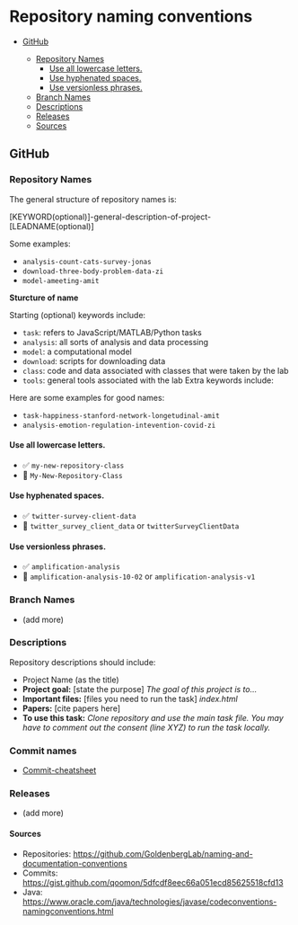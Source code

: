 # Repository naming conventions

<!-- toc -->

  * [GitHub](#github)

    + [Repository Names](#repository-names)
      - [Use all lowercase letters.](#use-all-lowercase-letters)
      - [Use hyphenated spaces.](#use-hyphenated-spaces)
      - [Use versionless phrases.](#use-versionless-phrases)
    + [Branch Names](#branch-names)
    + [Descriptions](#descriptions)
    + [Releases](#releases)
    + [Sources](#sources)

<!-- tocstop -->


## GitHub

### Repository Names

The general structure of repository names is:

[KEYWORD(optional)]-general-description-of-project-[LEADNAME(optional)]

Some examples:

- `analysis-count-cats-survey-jonas`
- `download-three-body-problem-data-zi`
- `model-ameeting-amit`

**Sturcture of name**

Starting (optional) keywords include:

- `task`: refers to JavaScript/MATLAB/Python tasks
- `analysis`: all sorts of analysis and data processing
- `model`: a computational model 
- `download`: scripts for downloading data
- `class`: code and data associated with classes that were taken by the lab
- `tools`: general tools associated with the lab
Extra keywords include:


Here are some examples for good names: 
- `task-happiness-stanford-network-longetudinal-amit`
- `analysis-emotion-regulation-intevention-covid-zi`

#### Use all lowercase letters.

- :white_check_mark: `my-new-repository-class`
- :no_entry_sign: `My-New-Repository-Class`

#### Use hyphenated spaces.

- :white_check_mark: `twitter-survey-client-data`
- :no_entry_sign: `twitter_survey_client_data` or `twitterSurveyClientData`

#### Use versionless phrases.

- :white_check_mark: `amplification-analysis`
- :no_entry_sign: `amplification-analysis-10-02` or `amplification-analysis-v1`

### Branch Names
- (add more)

### Descriptions
Repository descriptions should include:
- Project Name (as the title)
- **Project goal:** [state the purpose] *The goal of this project is to...*
- **Important files:** [files you need to run the task] *index.html*
- **Papers:** [cite papers here]
- **To use this task:** *Clone repository and use the main task file. You may have to comment out the consent (line XYZ) to run the task locally.* 

### Commit names
- [Commit-cheatsheet](commit-cheatsheet.md)

### Releases
- (add more)

#### Sources

- Repositories: https://github.com/GoldenbergLab/naming-and-documentation-conventions
- Commits: https://gist.github.com/qoomon/5dfcdf8eec66a051ecd85625518cfd13
- Java: https://www.oracle.com/java/technologies/javase/codeconventions-namingconventions.html

